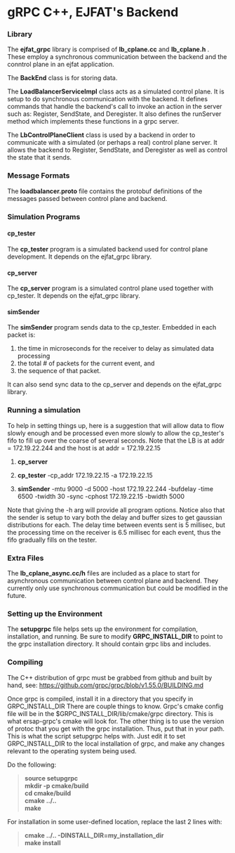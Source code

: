 # gRPC C++, EJFAT's Backend

### Library

The **ejfat_grpc** library is comprised of **lb_cplane.cc** and **lb_cplane.h** .
These employ a synchronous communication between the backend and the conntrol plane
in an ejfat application.

The **BackEnd** class is for storing data.

The **LoadBalancerServiceImpl** class acts as a simulated control plane. It is setup to do
synchronous communication with the backend. It defines commands that handle the backend's
call to invoke an action in the server such as: Register, SendState, and Deregister.
It also defines the runServer method which implements these functions in a grpc server.

The **LbControlPlaneClient** class is used by a backend in order to communicate with a
simulated (or perhaps a real) control plane server. It allows the backend to
Register, SendState, and Deregister as well as control the state that it sends.

### Message Formats

The **loadbalancer.proto** file contains the protobuf definitions of the messages passed between control plane
and backend.

### Simulation Programs

#### cp_tester

The **cp_tester** program is a simulated backend used for control plane development.
It depends on the ejfat_grpc library.

#### cp_server

The **cp_server** program is a simulated control plane used together with cp_tester.
It depends on the ejfat_grpc library.

#### simSender

The **simSender** program sends data to the cp_tester. Embedded in each packet is:
1) the time in microseconds for the receiver to delay as simulated data processing
2) the total # of packets for the current event, and
3) the sequence of that packet.

It can also send sync data to the cp_server and depends on the ejfat_grpc library.


### Running a simulation

To help in setting things up, here is a suggestion that will allow data to flow slowly
enough and be processed even more slowly to allow the cp_tester's fifo to fill up over
the coarse of several seconds. Note that the LB is at addr = 172.19.22.244 and the host
is at addr = 172.19.22.15

1) **cp_server**

2) **cp_tester** -cp_addr 172.19.22.15  -a 172.19.22.15

3) **simSender** -mtu 9000 -d 5000 -host 172.19.22.244 -bufdelay -time 6500 -twidth 30 -sync -cphost 172.19.22.15 -bwidth 5000


Note that giving the -h arg will provide all program options. Notice also that the sender is
setup to vary both the delay and buffer sizes to get gaussian distributions for each.
The delay time between events sent is 5 millisec, but the processing time on the receiver is
6.5 millisec for each event, thus the fifo gradually fills on the tester.

### Extra Files

The **lb_cplane_async.cc/h** files are included as a place to start for asynchronous communication
between control plane and backend. They currently only use synchronous communication but could
be modified in the future.

### Setting up the Environment

The **setupgrpc** file helps sets up the environment for compilation, installation, and running.
Be sure to modify **GRPC_INSTALL_DIR** to point to the grpc installation directory.
It should contain grpc libs and includes.

### Compiling

The C++ distribution of grpc must be grabbed from github and built by hand, see:
https://github.com/grpc/grpc/blob/v1.55.0/BUILDING.md

Once grpc is compiled, install it in a directory that you specify in GRPC_INSTALL_DIR
There are couple things to know. Grpc's cmake config file will be in the
$GRPC_INSTALL_DIR/lib/cmake/grpc directory. This is what ersap-grpc's cmake will look for.
The other thing is to use the version of protoc that you get with the grpc installation.
Thus, put that in your path. This is what the script setupgrpc helps with.
Just edit it to set GRPC_INSTALL_DIR to the local installation of grpc,
and make any changes relevant to the operating system being used.

Do the following:

>**source setupgrpc  
mkdir -p cmake/build  
cd cmake/build  
cmake ../..  
make**  

For installation in some user-defined location, replace the last 2 lines with:

>**cmake ../.. -DINSTALL_DIR=my_installation_dir  
make install**  





